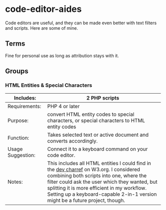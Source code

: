 # code-editor-aides
Code editors are useful, and they can be made even better with text filters and scripts. Here are some of mine.

## Terms

Fine for personal use as long as attribution stays with it.


## Groups

### HTML Entities & Special Characters

| Includes: | 2 PHP scripts |
| ------------- | ------------- |
| Requirements: | PHP 4 or later |
| Purpose: | convert HTML entity codes to special characters, or special characters to HTML entity codes |
| Function: | Takes selected text or active document and converts accordingly. |
| Usage Suggestion: | Connect it to a keyboard command on your code editor. | 
| Notes: | This includes all HTML entities I could find in the [dev charref](http://dev.w3.org/html5/html-author/charref) on W3.org. I considered combining both scripts into one, where the filter could ask the user which they wanted, but splitting it is more efficient in my workflow. Setting up a keyboard-capable 2-in-1 version might be a future project, though. |
